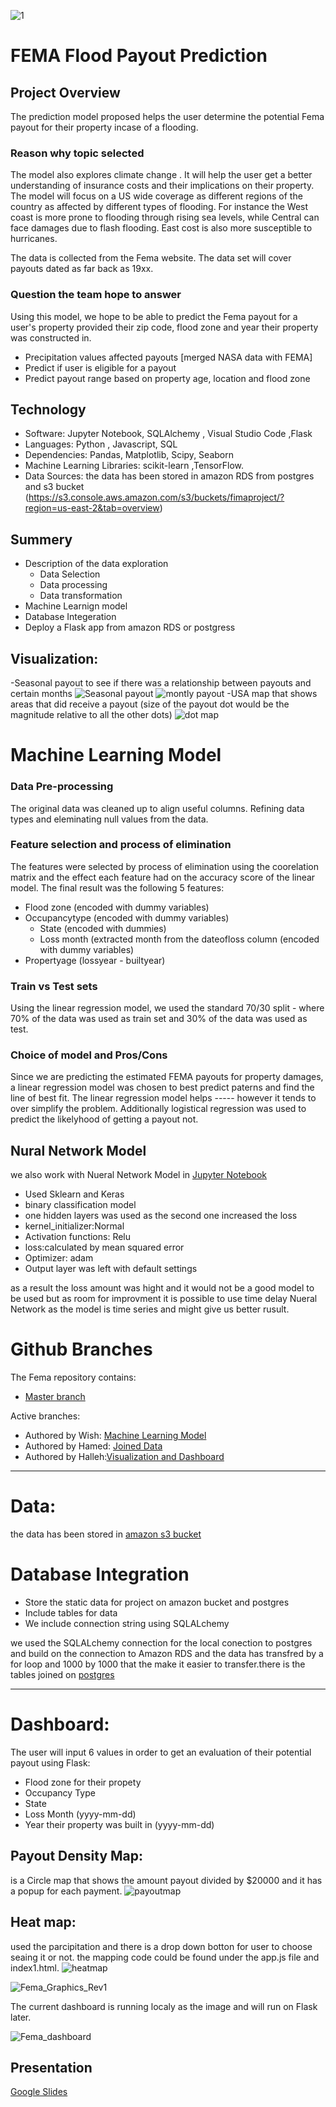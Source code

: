 ![1](https://github.com/hbostanchi/Fima_Flod_Payout/blob/master/pic/Screen%20Shot%202020-03-03%20at%202.44.54%20PM.png)

# FEMA Flood Payout Prediction

## Project Overview
The prediction model proposed helps the user determine the potential Fema payout for their property incase of a flooding.

### Reason why topic selected

The model also explores climate change . It will help the user get a better understanding of insurance costs and their implications on their property. The model will focus on a US wide coverage as different regions of the country as affected by different types of flooding. For instance the West coast is more prone to flooding through rising sea levels, while Central can face damages due to flash flooding. East cost is also more susceptible to hurricanes.

The data is collected from the Fema website. The data set will cover payouts dated as far back as 19xx.

### Question the team hope to answer

Using this model, we hope to be able to predict the Fema payout for a user's property provided their zip code, flood zone and year their property was constructed in.
- Precipitation values affected payouts [merged NASA data with FEMA]
- Predict if user is eligible for a payout
- Predict payout range based on property age, location and flood zone



## Technology 
-	Software: Jupyter Notebook, SQLAlchemy , Visual Studio Code ,Flask
-	Languages: Python , Javascript, SQL
-	Dependencies: Pandas, Matplotlib, Scipy, Seaborn
-	Machine Learning Libraries: scikit-learn ,TensorFlow.
-	Data Sources:  the data has been stored in amazon RDS from postgres and s3 bucket (https://s3.console.aws.amazon.com/s3/buckets/fimaproject/?region=us-east-2&tab=overview)

## Summery
-	Description of the data exploration
 	-  Data Selection
 	-  Data processing
 	-  Data transformation
-	Machine Learnign model
-	Database Integeration
-	Deploy a Flask app from amazon RDS or postgress

## Visualization:
-Seasonal payout to see if there was a relationship between payouts and certain months
![Seasonal payout](https://github.com/hbostanchi/Fema_Flood_Payout/blob/master/pic/Screen%20Shot%202020-03-06%20at%203.59.13%20PM.png)
![montly payout](https://github.com/hbostanchi/Fema_Flood_Payout/blob/master/pic/Screen%20Shot%202020-03-06%20at%203.59.20%20PM.png)
-USA map that shows areas that did receive a payout (size of the payout dot would be the magnitude relative to all the other dots)
![dot map](https://github.com/hbostanchi/Fema_Flood_Payout/blob/master/pic/Screen%20Shot%202020-03-06%20at%204.35.03%20PM.png)



# Machine Learning Model

### Data Pre-processing
The original data was cleaned up to align useful columns. Refining data types and eleminating null values from the data.

### Feature selection and process of elimination
The features were selected by process of elimination using the coorelation matrix and the effect each feature had on the accuracy score of the linear model. The final result was the following 5 features:
  - Flood zone (encoded with dummy variables)
  - Occupancytype  (encoded with dummy variables)
	- State (encoded with dummies)
	- Loss month (extracted month from the dateofloss column (encoded with dummy variables)
  - Propertyage (lossyear - builtyear)

### Train vs Test sets
Using the linear regression model, we used the standard 70/30 split - where 70% of the data was used as train set and 30% of the data was used as test.

### Choice of model and Pros/Cons
Since we are predicting the estimated FEMA payouts for property damages, a linear regression model was chosen to best predict paterns and find the line of best fit. The linear regression model helps ----- however it tends to over simplify the problem.
Additionally logistical regression was used to predict the likelyhood of getting a payout not.

## Nural Network Model
we also work with Nueral Network Model in [Jupyter Notebook](https://github.com/hbostanchi/Fema_Flood_Payout/blob/master/model_tests/Nueral%20Network%20model.ipynb) 
- Used Sklearn and Keras
- binary classification model
- one hidden layers was used as the second one increased the loss
- kernel_initializer:Normal
- Activation functions: Relu
- loss:calculated by mean squared error
- Optimizer: adam
- Output layer was left with default settings

as a result the loss amount was hight and it would not be a good model to be used but as room for improvment it is possible to use time delay Nueral Network as the model is time series and might give us better rusult.


# Github Branches 
The Fema repository contains:
-	[Master branch](https://github.com/hbostanchi/Fema_Flood_Payout/tree/master)

 Active branches:
- Authored by Wish: [ Machine Learning Model](https://github.com/hbostanchi/Fema_Flood_Payout/tree/Wish)
- Authored by Hamed: [Joined Data](https://github.com/hbostanchi/Fema_Flood_Payout/tree/Hamed)
- Authored by Halleh:[Visualization and Dashboard](https://github.com/hbostanchi/Fema_Flood_Payout/tree/Halleh)


----------------------------------------------------------------------------------------------------------------------------------------
# Data:
the data has been stored in [amazon s3 bucket](https://s3.console.aws.amazon.com/s3/buckets/fimaproject/?region=us-east-2&tab=overview)

# Database Integration
-	Store the static data for project on amazon bucket and postgres
-	Include tables for data
-	We include connection string using SQLALchemy

  we used the SQLALchemy connection for the local conection to postgres and build on the connection to Amazon RDS and the data has transfred by a for loop and 1000 by 1000 that the make it easier to transfer.there is the tables joined on [postgres](https://github.com/hbostanchi/Fema_Flood_Payout/blob/master/data_processing/Quaries/merge_clean.sql)

----------------------------------------------------------------------------------------------------------------------------------------
# Dashboard:
The user will input 6 values in order to get an evaluation of their potential payout using Flask:
  
  - Flood zone for their propety
  - Occupancy Type
  - State
  - Loss Month (yyyy-mm-dd)
  - Year their property was built in (yyyy-mm-dd)
  
  ## Payout Density Map: 
  is a Circle map that shows the amount payout divided by $20000 and it has a popup for each payment.
  ![payoutmap](https://github.com/hbostanchi/Fema_Flood_Payout/blob/master/pic/Screen%20Shot%202020-03-25%20at%206.02.02%20PM.png)
  ## Heat map: 
  used the parcipitation and there is a drop down botton for user to choose seaing it or not.
  the mapping code could be found under the app.js file and index1.html.
  ![heatmap](https://github.com/hbostanchi/Fema_Flood_Payout/blob/master/pic/Screen%20Shot%202020-03-24%20at%207.30.18%20PM.png)
  
  

![Fema_Graphics_Rev1](https://github.com/hbostanchi/Fima_Flood_Payout/blob/Wish/Fema_Graphics_Rev1.PNG)

The current dashboard is running localy as the image and will run on Flask later.

![Fema_dashboard](https://github.com/hbostanchi/Fema_Flood_Payout/blob/master/pic/Screen%20Shot%202020-03-29%20at%202.16.39%20PM.png)

## Presentation
[Google Slides](https://docs.google.com/presentation/d/1fE7-nOoyuoM_UTe4v-I7Vsrvtd1XgjYGy3O17S0AxRw/edit#slide=id.p)
